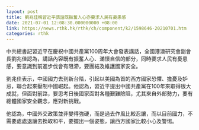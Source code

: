 ```yaml
---
layout: post
title: 劉兆佳稱習近平講話既振奮人心亦要求人民有憂患感
date: 2021-07-01 12:08:30.000000000 +08:00
link: https://news.rthk.hk/rthk/ch/component/k2/1598646-20210701.htm
categories: rthk
---
```


中共總書記習近平在慶祝中國共產黨100周年大會發表講話，全國港澳研究會副會長劉兆佳認為，講話內容既有振奮人心、滿懷自信的部分，同時要求人民有憂患感，要意識到前進步伐會有阻滯，要團結及維護國家安全。

劉兆佳表示，中國國力去到新台階，引起以美國為首的西方國家恐懼、擔憂及妒忌，聯合起來壓制中國崛起。他認為，習近平提出中國共產黨在100年來取得很大成就，但面對前路，要思考日後國家面對各種艱難險阻，尤其來自外部勢力，要有總體國家安全觀念，應對新挑戰。

他認為，中國外交政策並非變得強硬，而是過去作風比較忍讓，而以目前國力，不需要處處退讓去換取和平，要擺出一個姿態，讓西方國家比較小心及警惕。
